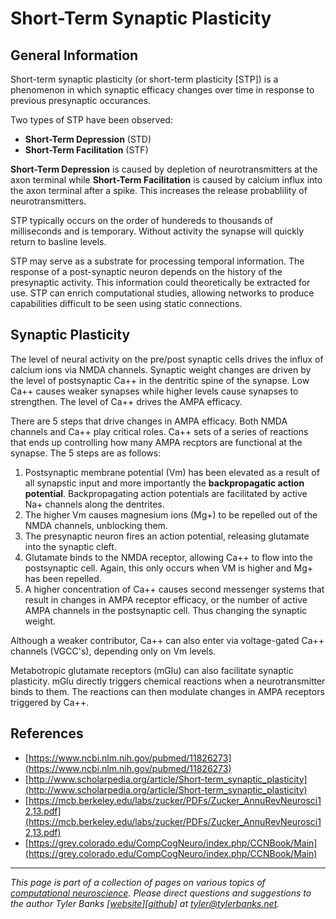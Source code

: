 # Short-Term Synaptic Plasticity

## General Information

Short-term synaptic plasticity (or short-term plasticity [STP]) is a phenomenon in which synaptic efficacy changes over time in response to previous presynaptic occurances. 

Two types of STP have been observed:
* **Short-Term Depression** (STD)
* **Short-Term Facilitation** (STF)

**Short-Term Depression** is caused by depletion of neurotransmitters at the axon terminal while **Short-Term Facilitation** is caused by calcium influx into the axon terminal after a spike. This increases the release probablility of neurotransmitters.

STP typically occurs on the order of hundereds to thousands of milliseconds and is temporary. Without activity the synapse will quickly return to basline levels.

STP may serve as a substrate for processing temporal information. The response of a post-synaptic neuron depends on the history of the presynaptic activity. This information could theoretically be extracted for use. STP can enrich computational studies, allowing networks to produce capabilities difficult to be seen using static connections.


## Synaptic Plasticity

The level of neural activity on the pre/post synaptic cells drives the influx of calcium ions via NMDA channels. Synaptic weight changes are driven by the level of postsynaptic Ca++ in the dentritic spine of the synapse. Low Ca++ causes weaker synapses while higher levels cause synapses to strengthen. The level of Ca++ drives the AMPA efficacy.

There are 5 steps that drive changes in AMPA efficacy. Both NMDA channels and Ca++ play critical roles. Ca++ sets of a series of reactions that ends up controlling how many AMPA recptors are functional at the synapse. The 5 steps are as follows:

1. Postsynaptic membrane potential (Vm) has been elevated as a result of all synapstic input and more importantly the **backpropagatic action potential**. Backpropagating action potentials are facilitated by active Na+ channels along the dentrites. 
1. The higher Vm causes magnesium ions (Mg+) to be repelled out of the NMDA channels, unblocking them.
1. The presynaptic neuron fires an action potential, releasing glutamate into the synaptic cleft.
1. Glutamate binds to the NMDA receptor, allowing Ca++ to flow into the postsynaptic cell. Again, this only occurs when VM is higher and Mg+ has been repelled.
1. A higher concentration of Ca++ causes second messenger systems that result in changes in AMPA receptor efficacy, or the number of active AMPA channels in the postsynaptic cell. Thus changing the synaptic weight.

Although a weaker contributor, Ca++ can also enter via voltage-gated Ca++ channels (VGCC's), depending only on Vm levels.

Metabotropic glutamate receptors (mGlu) can also facilitate synaptic plasticity. mGlu directly triggers chemical reactions when a neurotransmitter binds to them. The reactions can then modulate changes in AMPA receptors triggered by Ca++.


## References
* [https://www.ncbi.nlm.nih.gov/pubmed/11826273](https://www.ncbi.nlm.nih.gov/pubmed/11826273)
* [http://www.scholarpedia.org/article/Short-term_synaptic_plasticity](http://www.scholarpedia.org/article/Short-term_synaptic_plasticity)
* [https://mcb.berkeley.edu/labs/zucker/PDFs/Zucker_AnnuRevNeurosci12,13.pdf](https://mcb.berkeley.edu/labs/zucker/PDFs/Zucker_AnnuRevNeurosci12,13.pdf)
* [https://grey.colorado.edu/CompCogNeuro/index.php/CCNBook/Main](https://grey.colorado.edu/CompCogNeuro/index.php/CCNBook/Main)


----   
*This page is part of a collection of pages on various topics of [computational neuroscience](https://en.wikipedia.org/wiki/Computational_neuroscience). Please direct questions and suggestions to the author Tyler Banks [[website](https://tylerbanks.net)][[github](https://github.com/tjbanks)] at [tyler@tylerbanks.net](mailto:tyler@tylerbanks.net).*
